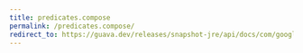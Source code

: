 ```yaml
---
title: predicates.compose
permalink: /predicates.compose/
redirect_to: https://guava.dev/releases/snapshot-jre/api/docs/com/google/common/base/Predicates.html#compose-com.google.common.base.Predicate-com.google.common.base.Function-
---
```

